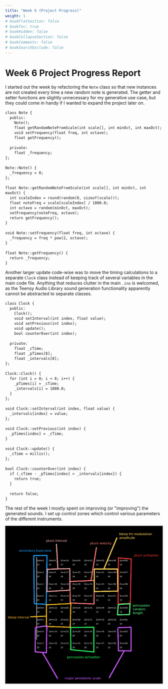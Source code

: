 ```yaml
---
title: "Week 6 (Project Progress)"
weight: 1
# bookFlatSection: false
# bookToc: true
# bookHidden: false
# bookCollapseSection: false
# bookComments: false
# bookSearchExclude: false
---
```


# Week 6 Project Progress Report

I started out the week by refactoring the `Note` class so that new instances are not created every time a new random note is generated. The getter and setter functions are slightly unnecessary for my generative use case, but they could come in handy if I wanted to expand the project later on.

```arduino
class Note {
  public:
    Note();
    float getRandomNoteFromScale(int scale[], int minOct, int maxOct);
    void setFrequency(float freq, int octave);
    float getFrequency();
 
  private:
    float _frequency;
};

Note::Note() {
  _frequency = 0;
};

float Note::getRandomNoteFromScale(int scale[], int minOct, int maxOct) {
  int scaleIndex = round(random(0, sizeof(scale)));
  float noteFreq = scale[scaleIndex] / 1000.0;
  int octave = random(minOct, maxOct);
  setFrequency(noteFreq, octave);
  return getFrequency();
}

void Note::setFrequency(float freq, int octave) {
  _frequency = freq * pow(2, octave);
}

float Note::getFrequency() {
  return _frequency;
}
```

Another larger update code-wise was to move the timing calculations to a separate `Clock` class instead of keeping track of several variables in the main code file. Anything that reduces clutter in the main `.ino` is welcomed, as the Teensy Audio Library sound generation functionality apparently cannot be abstracted to separate classes.

```arduino
class Clock {
  public:
    Clock();
    void setInterval(int index, float value);
    void setPrevious(int index);
    void update();
    bool counterOver(int index);

  private:
    float _cTime;
    float _pTimes[8];
    float _intervals[8];
};

Clock::Clock() {
  for (int i = 0; i < 8; i++) {
    _pTimes[i] = _cTime;
    _intervals[i] = 1000.0;
  }
};

void Clock::setInterval(int index, float value) {
  _intervals[index] = value;
};

void Clock::setPrevious(int index) {
  _pTimes[index] = _cTime;
}

void Clock::update() {
  _cTime = millis();
};

bool Clock::counterOver(int index) {
  if (_cTime - _pTimes[index] > _intervals[index]) {
    return true;
  }

  return false;
}
```

The rest of the week I mostly spent on improving (or "improving") the generated sounds. I set up control zones which control various parameters of the different instruments.

![Activation zones](images/ir-sensor-activation-chart.png)